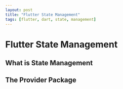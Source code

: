```yaml
---
layout: post
title: "Flutter State Management"
tags: [flutter, dart, state, management]
---
```


# Flutter State Management

## What is State Management 

## The Provider Package